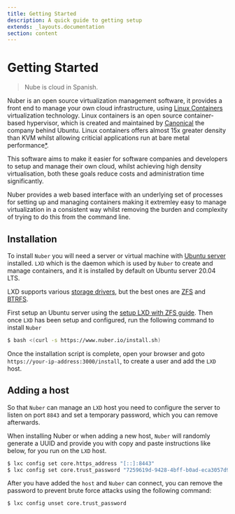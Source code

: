 ```yaml
---
title: Getting Started
description: A quick guide to getting setup
extends: _layouts.documentation
section: content
---
```


# Getting Started

> Nube is cloud in Spanish.

Nuber is an open source virtualization management software, it provides a front end to manage your own cloud infrastructure, using [Linux Containers](https://linuxcontainers.org/) virtualization technology. Linux containers is an open source container-based hypervisor, which is created and maintained by [Canonical](https://canonical.com/) the company behind Ubuntu. Linux containers offers almost 15x greater density than KVM whilst allowing criticial applications run at bare metal performance[\*](https://ubuntu.com/blog/lxd-crushes-kvm-in-density-and-speed).

This software aims to make it easier for software companies and developers to setup and manage their own cloud, whilst achieving high density virtualisation, both these goals reduce costs and administration time significantly.

Nuber provides a web based interface with an underlying set of processes for setting up and managing containers making it extremley easy to manage virtualization in a consistent way whilst removing the burden and complexity of trying to do this from the command line.

## Installation

To install `Nuber` you will need a server or virtual machine with [Ubuntu server](https://ubuntu.com/download/server) installed. `LXD` which is the daemon which is used by `Nuber` to create and manage containers, and it is installed by default on Ubuntu server 20.04 LTS.

LXD supports various [storage drivers](https://lxd.readthedocs.io/en/stable-4.0/storage/#feature-comparison), but the best ones are [ZFS](/docs/lxd/ubuntu-zfs) and [BTRFS](/docs/lxd/ubuntu-btrfs).

First setup an Ubuntu server using the [setup LXD with ZFS guide](/docs/lxd/ubuntu-zfs). Then once `LXD` has been setup and configured, run the following command to install `Nuber`

```bash
$ bash <(curl -s https://www.nuber.io/install.sh)
```

Once the installation script is complete, open your browser and goto `https://your-ip-address:3000/install`, to create a user and add the `LXD` host.

## Adding a host

So that `Nuber` can manage an `LXD` host you need to configure the server to listen on port `8843` and set a temporary password, which you can remove afterwards.

When installing Nuber or when adding a new host, `Nuber` will randomly generate a UUID and provide you with copy and paste instructions like below, for you run on the `LXD` host.

```bash
$ lxc config set core.https_address "[::]:8443"
$ lxc config set core.trust_password "7259619d-9428-4bff-b0ad-eca3057d9655"
```

After you have added the `host` and `Nuber` can connect, you can remove the password to prevent brute force attacks using the following command:

```bash
$ lxc config unset core.trust_password
```
